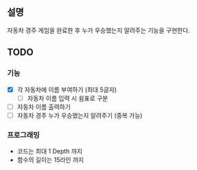 ## 설명
자동차 경주 게임을 완료한 후 누가 우승했는지 알려주는 기능을 구현한다.

## TODO
### 기능
- [X] 각 자동차에 이름 부여하기 (최대 5글자)
  - [ ] 자동차 이름 입력 시 쉼표로 구분
- [ ] 자동차 이름 출력하기
- [ ] 자동차 경주 누가 우승했는지 알려주기 (중복 가능)

### 프로그래밍
- 코드는 최대 1 Depth 까지
- 함수의 길이는 15라인 까지
